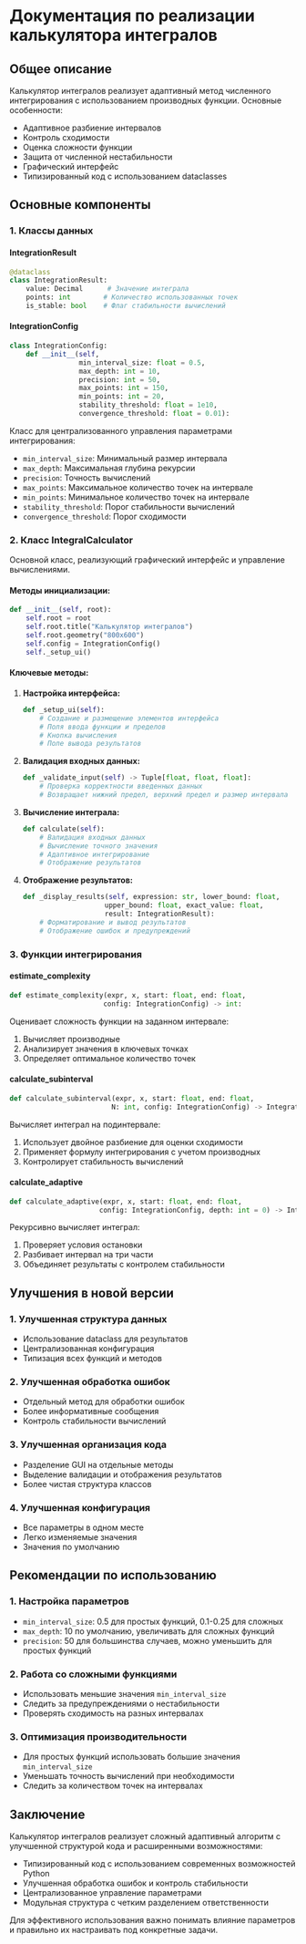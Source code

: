 # Документация по реализации калькулятора интегралов

## Общее описание

Калькулятор интегралов реализует адаптивный метод численного интегрирования с использованием производных функции. Основные особенности:

- Адаптивное разбиение интервалов
- Контроль сходимости
- Оценка сложности функции
- Защита от численной нестабильности
- Графический интерфейс
- Типизированный код с использованием dataclasses

## Основные компоненты

### 1. Классы данных

#### IntegrationResult
```python
@dataclass
class IntegrationResult:
    value: Decimal      # Значение интеграла
    points: int        # Количество использованных точек
    is_stable: bool    # Флаг стабильности вычислений
```

#### IntegrationConfig
```python
class IntegrationConfig:
    def __init__(self, 
                 min_interval_size: float = 0.5,
                 max_depth: int = 10,
                 precision: int = 50,
                 max_points: int = 150,
                 min_points: int = 20,
                 stability_threshold: float = 1e10,
                 convergence_threshold: float = 0.01):
```
Класс для централизованного управления параметрами интегрирования:
- `min_interval_size`: Минимальный размер интервала
- `max_depth`: Максимальная глубина рекурсии
- `precision`: Точность вычислений
- `max_points`: Максимальное количество точек на интервале
- `min_points`: Минимальное количество точек на интервале
- `stability_threshold`: Порог стабильности вычислений
- `convergence_threshold`: Порог сходимости

### 2. Класс IntegralCalculator

Основной класс, реализующий графический интерфейс и управление вычислениями.

#### Методы инициализации:
```python
def __init__(self, root):
    self.root = root
    self.root.title("Калькулятор интегралов")
    self.root.geometry("800x600")
    self.config = IntegrationConfig()
    self._setup_ui()
```

#### Ключевые методы:
1. **Настройка интерфейса:**
   ```python
   def _setup_ui(self):
       # Создание и размещение элементов интерфейса
       # Поля ввода функции и пределов
       # Кнопка вычисления
       # Поле вывода результатов
   ```

2. **Валидация входных данных:**
   ```python
   def _validate_input(self) -> Tuple[float, float, float]:
       # Проверка корректности введенных данных
       # Возвращает нижний предел, верхний предел и размер интервала
   ```

3. **Вычисление интеграла:**
   ```python
   def calculate(self):
       # Валидация входных данных
       # Вычисление точного значения
       # Адаптивное интегрирование
       # Отображение результатов
   ```

4. **Отображение результатов:**
   ```python
   def _display_results(self, expression: str, lower_bound: float, 
                       upper_bound: float, exact_value: float, 
                       result: IntegrationResult):
       # Форматирование и вывод результатов
       # Отображение ошибок и предупреждений
   ```

### 3. Функции интегрирования

#### estimate_complexity
```python
def estimate_complexity(expr, x, start: float, end: float, 
                       config: IntegrationConfig) -> int:
```
Оценивает сложность функции на заданном интервале:
1. Вычисляет производные
2. Анализирует значения в ключевых точках
3. Определяет оптимальное количество точек

#### calculate_subinterval
```python
def calculate_subinterval(expr, x, start: float, end: float, 
                         N: int, config: IntegrationConfig) -> IntegrationResult:
```
Вычисляет интеграл на подинтервале:
1. Использует двойное разбиение для оценки сходимости
2. Применяет формулу интегрирования с учетом производных
3. Контролирует стабильность вычислений

#### calculate_adaptive
```python
def calculate_adaptive(expr, x, start: float, end: float, 
                      config: IntegrationConfig, depth: int = 0) -> IntegrationResult:
```
Рекурсивно вычисляет интеграл:
1. Проверяет условия остановки
2. Разбивает интервал на три части
3. Объединяет результаты с контролем стабильности

## Улучшения в новой версии

### 1. Улучшенная структура данных
- Использование dataclass для результатов
- Централизованная конфигурация
- Типизация всех функций и методов

### 2. Улучшенная обработка ошибок
- Отдельный метод для обработки ошибок
- Более информативные сообщения
- Контроль стабильности вычислений

### 3. Улучшенная организация кода
- Разделение GUI на отдельные методы
- Выделение валидации и отображения результатов
- Более чистая структура классов

### 4. Улучшенная конфигурация
- Все параметры в одном месте
- Легко изменяемые значения
- Значения по умолчанию

## Рекомендации по использованию

### 1. Настройка параметров
- `min_interval_size`: 0.5 для простых функций, 0.1-0.25 для сложных
- `max_depth`: 10 по умолчанию, увеличивать для сложных функций
- `precision`: 50 для большинства случаев, можно уменьшить для простых функций

### 2. Работа со сложными функциями
- Использовать меньшие значения `min_interval_size`
- Следить за предупреждениями о нестабильности
- Проверять сходимость на разных интервалах

### 3. Оптимизация производительности
- Для простых функций использовать большие значения `min_interval_size`
- Уменьшать точность вычислений при необходимости
- Следить за количеством точек на интервалах

## Заключение

Калькулятор интегралов реализует сложный адаптивный алгоритм с улучшенной структурой кода и расширенными возможностями:
- Типизированный код с использованием современных возможностей Python
- Улучшенная обработка ошибок и контроль стабильности
- Централизованное управление параметрами
- Модульная структура с четким разделением ответственности

Для эффективного использования важно понимать влияние параметров и правильно их настраивать под конкретные задачи. 